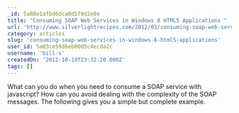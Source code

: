 ```yaml
---
_id: 5a88e1afbd6dca0d5f0d2e8e
title: "Consuming SOAP Web Services in Windows 8 HTML5 Applications "
url: 'http://www.silverlightrecipes.com/2012/03/consuming-soap-web-services-in-windows.html'
category: articles
slug: 'consuming-soap-web-services-in-windows-8-html5-applications'
user_id: 5a83ce59d6eb0005c4ecda2c
username: 'bill-s'
createdOn: '2012-10-19T23:32:20.000Z'
tags: []
---
```


What can you do when you need to consume a SOAP service with javascript? How can you avoid dealing with the complexity of the SOAP messages. The following gives you a simple but complete example.
